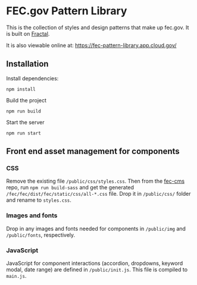 # FEC.gov Pattern Library

This is the collection of styles and design patterns that make up fec.gov. It is built on [Fractal](http://fractal.build/guide).

It is also viewable online at: <https://fec-pattern-library.app.cloud.gov/>

## Installation

Install dependencies:

```
npm install
```

Build the project

```
npm run build
```

Start the server

```
npm run start
```

## Front end asset management for components

### CSS
Remove the existing file `/public/css/styles.css`. Then from the [fec-cms](github.com/18F/fec-cms) repo, run `npm run build-sass` and get the generated `/fec/fec/dist/fec/static/css/all-*.css` file. Drop it in `/public/css/` folder and rename to `styles.css`.

### Images and fonts
Drop in any images and fonts needed for components in `/public/img` and `/public/fonts`, respectively.

### JavaScript
JavaScript for component interactions (accordion, dropdowns, keyword modal, date range) are defined in `/public/init.js`. This file is compiled to `main.js`.
